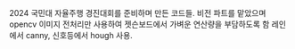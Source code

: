 2024 국민대 자율주행 경진대회를 준비하며 만든 코드들.
비전 파트를 맡았으며 opencv 이미지 전처리만 사용하여 젯슨보드에서 가벼운 연산량을 부담하도록 함
레인에서 canny, 신호등에서 hough 사용.

